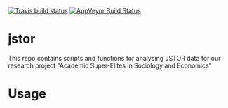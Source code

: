 [![Travis build status](https://travis-ci.org/tklebel/jstor.svg?branch=master)](https://travis-ci.org/tklebel/jstor)
[![AppVeyor Build Status](https://ci.appveyor.com/api/projects/status/github/tklebel/jstor?branch=master&svg=true)](https://ci.appveyor.com/project/tklebel/jstor)

# jstor

This repo contains scripts and functions for analysing JSTOR data for our
research project "Academic Super-Elites in Sociology and Economics"

# Usage

